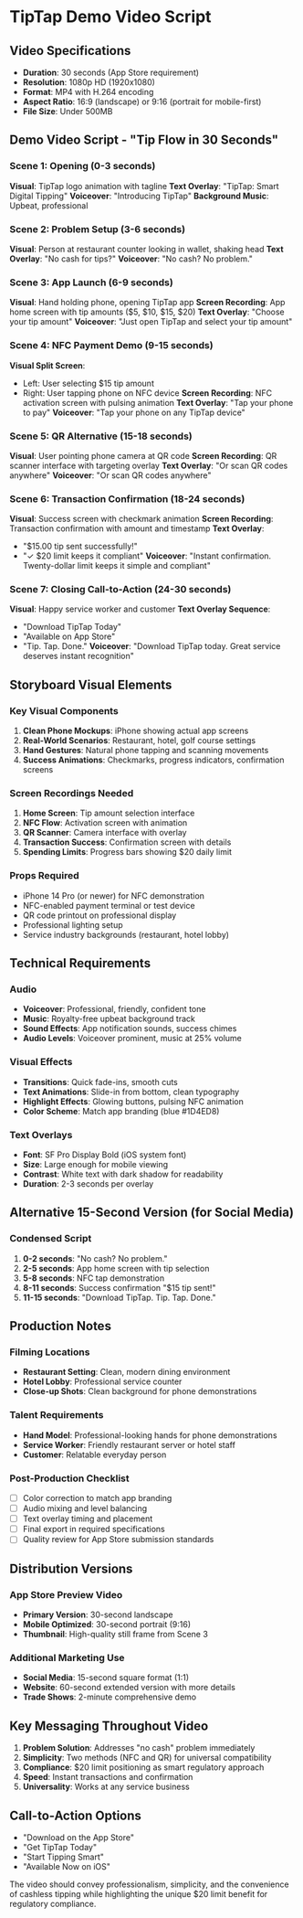 # TipTap Demo Video Script

## Video Specifications
- **Duration**: 30 seconds (App Store requirement)
- **Resolution**: 1080p HD (1920x1080)
- **Format**: MP4 with H.264 encoding
- **Aspect Ratio**: 16:9 (landscape) or 9:16 (portrait for mobile-first)
- **File Size**: Under 500MB

## Demo Video Script - "Tip Flow in 30 Seconds"

### Scene 1: Opening (0-3 seconds)
**Visual**: TipTap logo animation with tagline
**Text Overlay**: "TipTap: Smart Digital Tipping"
**Voiceover**: "Introducing TipTap"
**Background Music**: Upbeat, professional

### Scene 2: Problem Setup (3-6 seconds)
**Visual**: Person at restaurant counter looking in wallet, shaking head
**Text Overlay**: "No cash for tips?"
**Voiceover**: "No cash? No problem."

### Scene 3: App Launch (6-9 seconds)
**Visual**: Hand holding phone, opening TipTap app
**Screen Recording**: App home screen with tip amounts ($5, $10, $15, $20)
**Text Overlay**: "Choose your tip amount"
**Voiceover**: "Just open TipTap and select your tip amount"

### Scene 4: NFC Payment Demo (9-15 seconds)
**Visual Split Screen**:
- Left: User selecting $15 tip amount
- Right: User tapping phone on NFC device
**Screen Recording**: NFC activation screen with pulsing animation
**Text Overlay**: "Tap your phone to pay"
**Voiceover**: "Tap your phone on any TipTap device"

### Scene 5: QR Alternative (15-18 seconds)
**Visual**: User pointing phone camera at QR code
**Screen Recording**: QR scanner interface with targeting overlay
**Text Overlay**: "Or scan QR codes anywhere"
**Voiceover**: "Or scan QR codes anywhere"

### Scene 6: Transaction Confirmation (18-24 seconds)
**Visual**: Success screen with checkmark animation
**Screen Recording**: Transaction confirmation with amount and timestamp
**Text Overlay**:
- "$15.00 tip sent successfully!"
- "✓ $20 limit keeps it compliant"
**Voiceover**: "Instant confirmation. Twenty-dollar limit keeps it simple and compliant"

### Scene 7: Closing Call-to-Action (24-30 seconds)
**Visual**: Happy service worker and customer
**Text Overlay Sequence**:
- "Download TipTap Today"
- "Available on App Store"
- "Tip. Tap. Done."
**Voiceover**: "Download TipTap today. Great service deserves instant recognition"

## Storyboard Visual Elements

### Key Visual Components
1. **Clean Phone Mockups**: iPhone showing actual app screens
2. **Real-World Scenarios**: Restaurant, hotel, golf course settings
3. **Hand Gestures**: Natural phone tapping and scanning movements
4. **Success Animations**: Checkmarks, progress indicators, confirmation screens

### Screen Recordings Needed
1. **Home Screen**: Tip amount selection interface
2. **NFC Flow**: Activation screen with animation
3. **QR Scanner**: Camera interface with overlay
4. **Transaction Success**: Confirmation screen with details
5. **Spending Limits**: Progress bars showing $20 daily limit

### Props Required
- iPhone 14 Pro (or newer) for NFC demonstration
- NFC-enabled payment terminal or test device
- QR code printout on professional display
- Professional lighting setup
- Service industry backgrounds (restaurant, hotel lobby)

## Technical Requirements

### Audio
- **Voiceover**: Professional, friendly, confident tone
- **Music**: Royalty-free upbeat background track
- **Sound Effects**: App notification sounds, success chimes
- **Audio Levels**: Voiceover prominent, music at 25% volume

### Visual Effects
- **Transitions**: Quick fade-ins, smooth cuts
- **Text Animations**: Slide-in from bottom, clean typography
- **Highlight Effects**: Glowing buttons, pulsing NFC animation
- **Color Scheme**: Match app branding (blue #1D4ED8)

### Text Overlays
- **Font**: SF Pro Display Bold (iOS system font)
- **Size**: Large enough for mobile viewing
- **Contrast**: White text with dark shadow for readability
- **Duration**: 2-3 seconds per overlay

## Alternative 15-Second Version (for Social Media)

### Condensed Script
1. **0-2 seconds**: "No cash? No problem."
2. **2-5 seconds**: App home screen with tip selection
3. **5-8 seconds**: NFC tap demonstration
4. **8-11 seconds**: Success confirmation "$15 tip sent!"
5. **11-15 seconds**: "Download TipTap. Tip. Tap. Done."

## Production Notes

### Filming Locations
- **Restaurant Setting**: Clean, modern dining environment
- **Hotel Lobby**: Professional service counter
- **Close-up Shots**: Clean background for phone demonstrations

### Talent Requirements
- **Hand Model**: Professional-looking hands for phone demonstrations
- **Service Worker**: Friendly restaurant server or hotel staff
- **Customer**: Relatable everyday person

### Post-Production Checklist
- [ ] Color correction to match app branding
- [ ] Audio mixing and level balancing
- [ ] Text overlay timing and placement
- [ ] Final export in required specifications
- [ ] Quality review for App Store submission standards

## Distribution Versions

### App Store Preview Video
- **Primary Version**: 30-second landscape
- **Mobile Optimized**: 30-second portrait (9:16)
- **Thumbnail**: High-quality still frame from Scene 3

### Additional Marketing Use
- **Social Media**: 15-second square format (1:1)
- **Website**: 60-second extended version with more details
- **Trade Shows**: 2-minute comprehensive demo

## Key Messaging Throughout Video
1. **Problem Solution**: Addresses "no cash" problem immediately
2. **Simplicity**: Two methods (NFC and QR) for universal compatibility
3. **Compliance**: $20 limit positioning as smart regulatory approach
4. **Speed**: Instant transactions and confirmation
5. **Universality**: Works at any service business

## Call-to-Action Options
- "Download on the App Store"
- "Get TipTap Today"
- "Start Tipping Smart"
- "Available Now on iOS"

The video should convey professionalism, simplicity, and the convenience of cashless tipping while highlighting the unique $20 limit benefit for regulatory compliance.